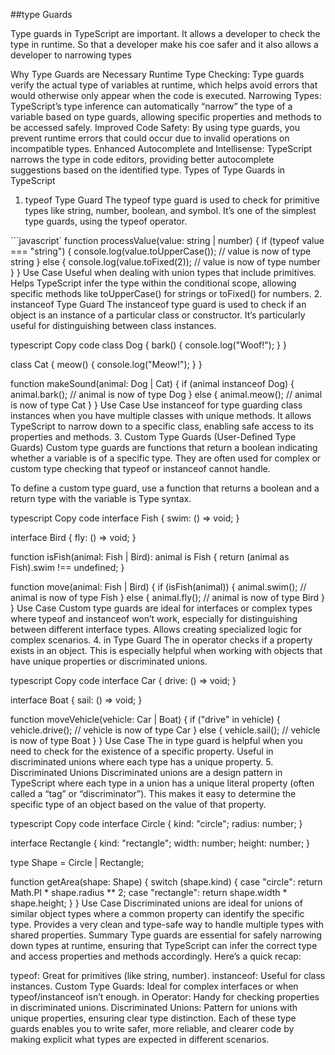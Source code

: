 ##type Guards

Type guards in TypeScript are important. It allows a developer to check the type in runtime. So that a developer make his coe safer and it also allows a developer to narrowing types

Why Type Guards are Necessary
Runtime Type Checking: Type guards verify the actual type of variables at runtime, which helps avoid errors that would otherwise only appear when the code is executed.
Narrowing Types: TypeScript’s type inference can automatically “narrow” the type of a variable based on type guards, allowing specific properties and methods to be accessed safely.
Improved Code Safety: By using type guards, you prevent runtime errors that could occur due to invalid operations on incompatible types.
Enhanced Autocomplete and Intellisense: TypeScript narrows the type in code editors, providing better autocomplete suggestions based on the identified type.
Types of Type Guards in TypeScript
1. typeof Type Guard
The typeof type guard is used to check for primitive types like string, number, boolean, and symbol. It’s one of the simplest type guards, using the typeof operator.

```javascript`
function processValue(value: string | number) {
    if (typeof value === "string") {
        console.log(value.toUpperCase());  // value is now of type string
    } else {
        console.log(value.toFixed(2));     // value is now of type number
    }
}
Use Case
Useful when dealing with union types that include primitives.
Helps TypeScript infer the type within the conditional scope, allowing specific methods like toUpperCase() for strings or toFixed() for numbers.
2. instanceof Type Guard
The instanceof type guard is used to check if an object is an instance of a particular class or constructor. It’s particularly useful for distinguishing between class instances.

typescript
Copy code
class Dog {
    bark() {
        console.log("Woof!");
    }
}

class Cat {
    meow() {
        console.log("Meow!");
    }
}

function makeSound(animal: Dog | Cat) {
    if (animal instanceof Dog) {
        animal.bark();  // animal is now of type Dog
    } else {
        animal.meow();  // animal is now of type Cat
    }
}
Use Case
Use instanceof for type guarding class instances when you have multiple classes with unique methods.
It allows TypeScript to narrow down to a specific class, enabling safe access to its properties and methods.
3. Custom Type Guards (User-Defined Type Guards)
Custom type guards are functions that return a boolean indicating whether a variable is of a specific type. They are often used for complex or custom type checking that typeof or instanceof cannot handle.

To define a custom type guard, use a function that returns a boolean and a return type with the variable is Type syntax.

typescript
Copy code
interface Fish {
    swim: () => void;
}

interface Bird {
    fly: () => void;
}

function isFish(animal: Fish | Bird): animal is Fish {
    return (animal as Fish).swim !== undefined;
}

function move(animal: Fish | Bird) {
    if (isFish(animal)) {
        animal.swim();  // animal is now of type Fish
    } else {
        animal.fly();   // animal is now of type Bird
    }
}
Use Case
Custom type guards are ideal for interfaces or complex types where typeof and instanceof won’t work, especially for distinguishing between different interface types.
Allows creating specialized logic for complex scenarios.
4. in Type Guard
The in operator checks if a property exists in an object. This is especially helpful when working with objects that have unique properties or discriminated unions.

typescript
Copy code
interface Car {
    drive: () => void;
}

interface Boat {
    sail: () => void;
}

function moveVehicle(vehicle: Car | Boat) {
    if ("drive" in vehicle) {
        vehicle.drive();  // vehicle is now of type Car
    } else {
        vehicle.sail();   // vehicle is now of type Boat
    }
}
Use Case
The in type guard is helpful when you need to check for the existence of a specific property.
Useful in discriminated unions where each type has a unique property.
5. Discriminated Unions
Discriminated unions are a design pattern in TypeScript where each type in a union has a unique literal property (often called a “tag” or “discriminator”). This makes it easy to determine the specific type of an object based on the value of that property.

typescript
Copy code
interface Circle {
    kind: "circle";
    radius: number;
}

interface Rectangle {
    kind: "rectangle";
    width: number;
    height: number;
}

type Shape = Circle | Rectangle;

function getArea(shape: Shape) {
    switch (shape.kind) {
        case "circle":
            return Math.PI * shape.radius ** 2;
        case "rectangle":
            return shape.width * shape.height;
    }
}
Use Case
Discriminated unions are ideal for unions of similar object types where a common property can identify the specific type.
Provides a very clean and type-safe way to handle multiple types with shared properties.
Summary
Type guards are essential for safely narrowing down types at runtime, ensuring that TypeScript can infer the correct type and access properties and methods accordingly. Here’s a quick recap:

typeof: Great for primitives (like string, number).
instanceof: Useful for class instances.
Custom Type Guards: Ideal for complex interfaces or when typeof/instanceof isn’t enough.
in Operator: Handy for checking properties in discriminated unions.
Discriminated Unions: Pattern for unions with unique properties, ensuring clear type distinction.
Each of these type guards enables you to write safer, more reliable, and clearer code by making explicit what types are expected in different scenarios.
